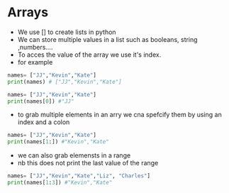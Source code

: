 # Arrays
- We use [] to create lists in python
- We can store multiple values in a list such as booleans, string ,numbers....
- To acces the value of the array we use it's index. 
- for example 

```py
names= ["JJ","Kevin","Kate"] 
print(names) # ["JJ","Kevin","Kate"]
```


```py
names= ["JJ","Kevin","Kate"] 
print(names[0]) #"JJ"
```
- to grab multiple elements in an arry we cna spefcify them by using an index and a colon

```py
names= ["JJ","Kevin","Kate"] 
print(names[1:]) #"Kevin","Kate"
```

- we can also grab elemensts in a range 
- nb this does not print the last value of the range

```py
names= ["JJ","Kevin","Kate","Liz", "Charles"] 
print(names[1:3]) #"Kevin","Kate"
```

